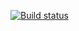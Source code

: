 [![Build status](https://ci.appveyor.com/api/projects/status/4wartgke2w4mklv3?svg=true)](https://ci.appveyor.com/project/JohnnyStorm19/ahj-testing-task-1)
